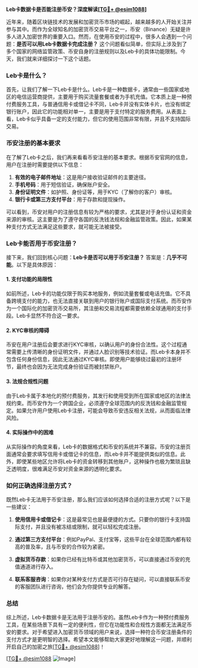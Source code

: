**Leb卡数据卡是否能注册币安？深度解读[[TG💪+ @esim1088](https://t.me/s/esim1088)]**

近年来，随着区块链技术的发展和加密货币市场的崛起，越来越多的人开始关注并参与其中。而作为全球知名的加密货币交易平台之一，币安（Binance）无疑是许多人进入加密世界的重要入口。然而，在使用币安的过程中，很多人会遇到一个问题：**是否可以用Leb卡数据卡完成注册？** 这个问题看似简单，但实际上涉及到了多个国家的网络监管政策、币安自身的注册规则以及Leb卡的具体功能限制。今天，我们就来详细探讨一下这个话题。

### Leb卡是什么？

首先，让我们了解一下Leb卡是什么。Leb卡是一种数据卡，通常由一些国家或地区的电信运营商提供，主要用于购买流量套餐或者为手机充值。它本质上是一种预付费服务工具，与普通信用卡或借记卡不同，Leb卡并没有实体卡片，也没有绑定银行账户，因此它的功能相对单一，主要是用于支付特定的服务费用。从表面上看，Leb卡似乎具备一定的支付能力，但它的使用范围非常有限，并且不支持国际交易。

### 币安注册的基本要求

在了解了Leb卡之后，我们再来看看币安注册的基本要求。根据币安官网的信息，用户在注册时需要提供以下信息：

1. **有效的电子邮件地址**：这是用户接收验证邮件的主要途径。
2. **手机号码**：用于短信验证，确保账户安全。
3. **身份证明文件**：如护照、身份证等，用于KYC（了解你的客户）审核。
4. **银行卡或第三方支付平台**：用于存款和提现操作。

可以看到，币安对用户的注册信息有较为严格的要求，尤其是对于身份认证和资金来源的审核。这主要是为了遵守各国的反洗钱法规和金融监管政策。因此，如果某种支付方式无法满足这些要求，就可能无法被接受。

### Leb卡能否用于币安注册？

接下来，我们回到核心问题：**Leb卡是否可以用于币安注册？** 答案是：**几乎不可能**。以下是具体原因：

#### 1. 支付功能的局限性
如前所述，Leb卡的功能仅限于购买本地服务，例如流量套餐或电话充值。它不具备跨境支付的能力，也无法直接关联到用户的银行账户或国际支付系统。而币安作为一个国际化的加密货币交易所，其注册和交易流程都需要依赖全球通用的支付手段。Leb卡显然不符合这一要求。

#### 2. KYC审核的障碍
币安在用户注册后会要求进行KYC审核，以确认用户的身份合法性。这个过程通常需要上传清晰的身份证明文件，并通过人脸识别等技术验证。而Leb卡本身并不包含任何身份信息，因此无法通过KYC审核。即使用户能够绕过最初的注册环节，最终也会因为无法完成身份验证而被封禁账户。

#### 3. 法规合规性问题
由于Leb卡属于本地化的预付费服务，其发行和使用受到所在国家或地区的法律法规约束。而币安作为一个跨国企业，必须遵守全球范围内的反洗钱和金融监管规定。如果允许用户使用Leb卡注册，可能会导致币安违反相关法规，从而面临法律风险。

#### 4. 实际操作中的困难
从实际操作的角度来看，Leb卡的数据格式和币安的系统并不兼容。币安的注册页面通常会要求填写信用卡或借记卡的信息，而Leb卡并不能提供类似的信息。此外，即使某些地区允许将Leb卡的资金转移到其他账户，这种操作也极为繁琐且缺乏透明度，很难满足币安对资金来源的透明化要求。

### 如何正确选择注册方式？

既然Leb卡无法用于币安注册，那么我们应该如何选择合适的注册方式呢？以下是一些建议：

1. **使用信用卡或借记卡**：这是最常见也是最便捷的方式。只要你的银行卡支持国际支付，并且没有被冻结或限制，就可以轻松完成注册。
   
2. **通过第三方支付平台**：例如PayPal、支付宝等，这些平台在全球范围内都有较高的普及率，且与币安的合作较为紧密。

3. **虚拟货币存款**：如果你已经有比特币或其他加密货币，可以直接通过币安的充值通道进行存入。

4. **联系客服咨询**：如果你对某种支付方式是否可行存在疑问，可以直接联系币安的客服团队进行咨询，他们会为你提供专业的解答。

### 总结

综上所述，Leb卡数据卡是无法用于注册币安的。虽然Leb卡作为一种预付费服务工具，在某些场景下具有一定的便利性，但它在功能性和合规性方面都无法满足币安的要求。对于希望进入加密货币领域的用户来说，选择一种符合币安注册条件的支付方式才是更明智的选择。希望本文能够帮助大家更好地理解这一问题，并顺利开启自己的加密之旅[[TG💪+ @esim1088](https://t.me/s/esim1088)]！

[[TG💪+ @esim1088](https://t.me/s/esim1088) ![Image](https://i.postimg.cc/4NQfJmqS/Snipaste-2025-05-13-00-14-12.png)]